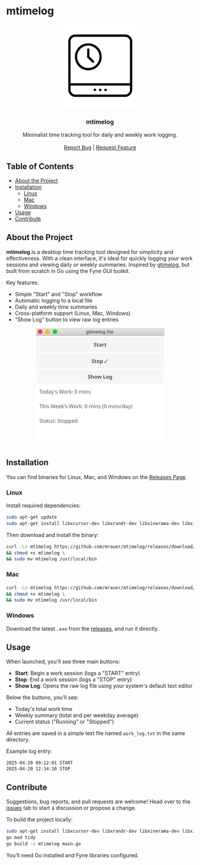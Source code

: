 # mtimelog

<!-- PROJECT LOGO -->
<p align="center">
  <a href="#">
    <img src="images/logo.png" alt="Logo" width="225" height="225">
  </a>

  <h3 align="center">mtimelog</h3>

  <p align="center">
    Minimalist time tracking tool for daily and weekly work logging.
    <br />
    <br />
    <a href="https://github.com/mrauer/mtimelog/issues">Report Bug</a>
    |
    <a href="https://github.com/mrauer/mtimelog/issues">Request Feature</a>
  </p>
</p>

## Table of Contents

* [About the Project](#about-the-project)
* [Installation](#installation)
  * [Linux](#linux)
  * [Mac](#mac)
  * [Windows](#windows)
* [Usage](#usage)
* [Contribute](#contribute)

## About the Project

**mtimelog** is a desktop time tracking tool designed for simplicity and effectiveness. With a clean interface, it's ideal for quickly logging your work sessions and viewing daily or weekly summaries. Inspired by [gtimelog](https://gtimelog.org/), but built from scratch in Go using the Fyne GUI toolkit.

Key features:

- Simple "Start" and "Stop" workflow  
- Automatic logging to a local file  
- Daily and weekly time summaries  
- Cross-platform support (Linux, Mac, Windows)  
- “Show Log” button to view raw log entries

<div align="center">
  <img src="images/screenshot.png" alt="Screenshot">
</div>

## Installation

You can find binaries for Linux, Mac, and Windows on the [Releases Page](https://github.com/mrauer/mtimelog/releases).

### Linux

Install required dependencies:

```bash
sudo apt-get update
sudo apt-get install libxcursor-dev libxrandr-dev libxinerama-dev libxi-dev libgl1-mesa-dev xorg-dev
```

Then download and install the binary:

```bash
curl -Lo mtimelog https://github.com/mrauer/mtimelog/releases/download/v0.1.0/mtimelog_linux_amd64 \
&& chmod +x mtimelog \
&& sudo mv mtimelog /usr/local/bin
```

### Mac

```bash
curl -Lo mtimelog https://github.com/mrauer/mtimelog/releases/download/v0.1.0/mtimelog_darwin_amd64 \
&& chmod +x mtimelog \
&& sudo mv mtimelog /usr/local/bin
```

### Windows

Download the latest `.exe` from the [releases](https://github.com/mrauer/mtimelog/releases), and run it directly.

## Usage

When launched, you'll see three main buttons:

- **Start**: Begin a work session (logs a "START" entry)  
- **Stop**: End a work session (logs a "STOP" entry)  
- **Show Log**: Opens the raw log file using your system's default text editor  

Below the buttons, you'll see:

- Today's total work time  
- Weekly summary (total and per weekday average)  
- Current status ("Running" or "Stopped")  

All entries are saved in a simple text file named `work_log.txt` in the same directory.

Example log entry:

```
2025-04-20 09:12:01 START  
2025-04-20 12:34:10 STOP
```

## Contribute

Suggestions, bug reports, and pull requests are welcome! Head over to the [issues](https://github.com/mrauer/mtimelog/issues) tab to start a discussion or propose a change.

To build the project locally:

```bash
sudo apt-get install libxcursor-dev libxrandr-dev libxinerama-dev libxi-dev libgl1-mesa-dev xorg-dev
go mod tidy
go build -o mtimelog main.go
```

You’ll need Go installed and Fyne libraries configured.
